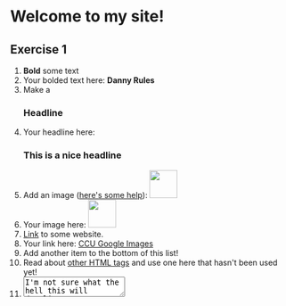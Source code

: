 <!DOCTYPE html>
<html>
  <head>
    <title>
    Danny's Public Website
    </title>
  </head>
  
  <body>
  <h1>Welcome to my site!</h1>
  

<h2 id="Exercise1">Exercise 1</h2>
<ol>
  <li><b>Bold</b> some text</li>
  <li>Your bolded text here: <b>Danny Rules</b>
  <li>Make a <h3>Headline</h3></li>
  <li>Your headline here: <h3>This is a nice headline</h3>
  <li>Add an image (<a href="http://forum.koramgame.com/thread-60307-1-1.html">here's some help</a>): <img src="http://upload.wikimedia.org/wikipedia/commons/thumb/8/85/Smiley.svg/800px-Smiley.svg.png" height="50" width="50"</li>
  <li>Your image here: <img src="http://wmbf.images.worldnow.com/images/15478226_BG1.gif" height="50" width="50"</1i>
  <li><a href="http://www.coceleratoru.com">Link</a> to some website.</li>
  <li>Your link here: <a href="https://www.google.com/search?q=coastal+carolina+university&safe=off&source=lnms&tbm=isch&sa=X&ei=kicGU4zQAYSrkQeGvIDgCA&ved=0CAcQ_AUoAQ&biw=1920&bih=955">CCU Google Images</a>
  <li>Add another item to the bottom of this list!</li>
  <li>Read about <a href="http://www.quackit.com/html/tags/">other HTML tags</a> and use one here that hasn't been used yet!</li>
  <li><textarea>I'm not sure what the hell this will do</li>
  
</ol>

<h2 id="Exercise2">Exercise 2</h2>
<ol>
  <li>Update all references in this document which say Mike or MikeSchroll to your own name and github username.</li>
  <li>Go into Readme.md instead of index.html and update MikeSchroll to your github username</li>
</ol>

<h2 id="Exercise3">Exercise 3</h2>
<ol>
  <li><a href="https://help.github.com/articles/markdown-basics">Learn about Markdown</a> and replicate Exercise 1 inside Readme.md</li>
</ol>

<h2 id="Exercise4">Exercise 4</h2>
<ol>
  <li>Remove everything in this document between "Welcome to my site!" and "The End." Below, <b>EXCEPT</b> for Exercise1.</li>
<li>That includes removing this section 4!</li>
<li>Write your own content to replace what you've removed. At least two sentences, and use two HTML tags.</li>
</ol>


<br>The End.
  </body>
</html>
